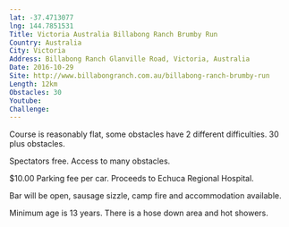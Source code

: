 ```yaml
---
lat: -37.4713077
lng: 144.7851531
Title: Victoria Australia Billabong Ranch Brumby Run
Country: Australia
City: Victoria
Address: Billabong Ranch Glanville Road, Victoria, Australia
Date: 2016-10-29
Site: http://www.billabongranch.com.au/billabong-ranch-brumby-run
Length: 12km
Obstacles: 30
Youtube:
Challenge:
---
```


Course is reasonably flat, some obstacles have 2 different difficulties.
30 plus obstacles.

Spectators free. Access to many obstacles.

$10.00 Parking fee per car. Proceeds to Echuca Regional Hospital.

Bar will be open, sausage sizzle, camp fire and accommodation available.

Minimum age is 13 years.
There is a hose down area and hot showers.



